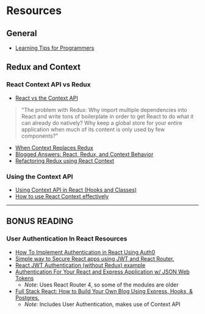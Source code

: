 # Resources

## General

* [Learning Tips for Programmers](https://dev.to/aspittel/learning-tips-for-programmers-12g)

## Redux and Context

### React Context API vs Redux

* [React vs the Context API](https://daveceddia.com/context-api-vs-redux/)

> "The problem with Redux: Why import multiple dependencies into React and write tons of boilerplate in order to get React to do what it can already do natively? Why keep a global store for your entire application when much of its content is only used by few components?"

* [When Context Replaces Redux](https://frontarm.com/james-k-nelson/when-context-replaces-redux/)
* [Blogged Answers: React, Redux, and Context Behavior](https://blog.isquaredsoftware.com/2020/01/blogged-answers-react-redux-and-context-behavior/)
* [Refactoring Redux using React Context](https://medium.com/@williamjoshualacey/refactoring-redux-using-react-context-aa29fa16f4b7)

### Using the Context API

* [Using Context API in React (Hooks and Classes)](https://www.taniarascia.com/using-context-api-in-react/)
* [How to use React Context effectively](https://kentcdodds.com/blog/how-to-use-react-context-effectively)

---

## BONUS READING

### User Authentication In React Resources

* [How To Implement Authentication in React Using Auth0](https://medium.com/better-programming/how-to-implement-authentication-in-react-using-auth0-1b5ecb6c8fe0)
* [Simple way to Secure React apps using JWT and React Router.](https://medium.com/@SilentHackz/simple-way-to-secure-react-apps-using-jwt-and-react-router-2b4a05d780a3)
* [React JWT Authentication (without Redux) example](https://bezkoder.com/react-jwt-auth/)
* [Authentication For Your React and Express Application w/ JSON Web Tokens](https://medium.com/@faizanv/authentication-for-your-react-and-express-application-w-json-web-tokens-923515826e0#4010)
  * _Note_: Uses React Router 4, so some of the modules are older
* [Full Stack React: How to Build Your Own Blog Using Express, Hooks, & Postgres.](https://www.freecodecamp.org/news/fullstack-react-blog-app-with-express-and-psql/)
  * _Note_: Includes User Authentication, makes use of Context API
